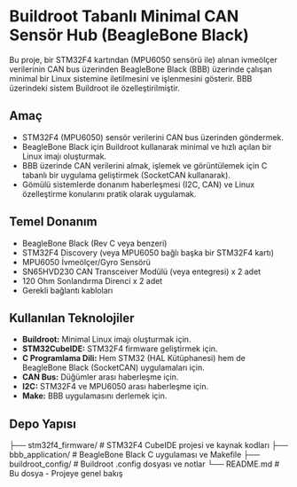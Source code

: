 # Buildroot Tabanlı Minimal CAN Sensör Hub (BeagleBone Black)

Bu proje, bir STM32F4 kartından (MPU6050 sensörü ile) alınan ivmeölçer verilerinin CAN bus üzerinden BeagleBone Black (BBB) üzerinde çalışan minimal bir Linux sistemine iletilmesini ve işlenmesini gösterir. BBB üzerindeki sistem Buildroot ile özelleştirilmiştir.

## Amaç

* STM32F4 (MPU6050) sensör verilerini CAN bus üzerinden göndermek.
* BeagleBone Black için Buildroot kullanarak minimal ve hızlı açılan bir Linux imajı oluşturmak.
* BBB üzerinde CAN verilerini almak, işlemek ve görüntülemek için C tabanlı bir uygulama geliştirmek (SocketCAN kullanarak).
* Gömülü sistemlerde donanım haberleşmesi (I2C, CAN) ve Linux özelleştirme konularını pratik olarak uygulamak.

## Temel Donanım

* BeagleBone Black (Rev C veya benzeri)
* STM32F4 Discovery (veya MPU6050 bağlı başka bir STM32F4 kartı)
* MPU6050 İvmeölçer/Gyro Sensörü
* SN65HVD230 CAN Transceiver Modülü (veya entegresi) x 2 adet
* 120 Ohm Sonlandırma Direnci x 2 adet
* Gerekli bağlantı kabloları

## Kullanılan Teknolojiler

* **Buildroot:** Minimal Linux imajı oluşturmak için.
* **STM32CubeIDE:** STM32F4 firmware geliştirmek için.
* **C Programlama Dili:** Hem STM32 (HAL Kütüphanesi) hem de BeagleBone Black (SocketCAN) uygulamaları için.
* **CAN Bus:** Düğümler arası haberleşme için.
* **I2C:** STM32F4 ve MPU6050 arası haberleşme için.
* **Make:** BBB uygulamasını derlemek için.

## Depo Yapısı
├── stm32f4_firmware/  # STM32F4 CubeIDE projesi ve kaynak kodları
├── bbb_application/  # BeagleBone Black C uygulaması ve Makefile
├── buildroot_config/ # Buildroot .config dosyası ve notlar
└── README.md         # Bu dosya - Projeye genel bakış

